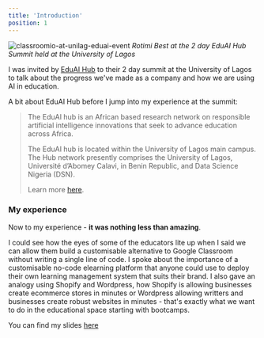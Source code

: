 ```yaml
---
title: 'Introduction'
position: 1
---
```


![classroomio-at-unilag-eduai-event](https://assets.cdn.clsrio.com/blog/classroomio-at-unilag-eduai-research.png)
_Rotimi Best at the 2 day EduAI Hub Summit held at the University of Lagos_

I was invited by [EduAI Hub](https://eduaihub.org/) to their 2 day summit at the University of Lagos to talk about the progress we've made as a company and how we are using AI in education.

A bit about EduAI Hub before I jump into my experience at the summit:

> The EduAI hub is an African based research network on responsible artificial intelligence innovations that seek to advance education across Africa.
>
> The EduAI hub is located within the University of Lagos main campus. The Hub network presently comprises the University of Lagos, Université d’Abomey Calavi, in Benin Republic, and Data Science Nigeria (DSN).
>
> Learn more [here](https://eduaihub.org/).

### My experience

Now to my experience - **it was nothing less than amazing**.

I could see how the eyes of some of the educators lite up when I said we can allow them build a customisable alternative to Google Classroom without writing a single line of code. I spoke about the importance of a customisable no-code elearning platform that anyone could use to deploy their own learning management system that suits their brand. I also gave an analogy using Shopify and Wordpress, how Shopify is allowing businesses create ecommerce stores in minutes or Wordpress allowing writters and businesses create robust websites in minutes - that's exactly what we want to do in the educational space starting with bootcamps.

You can find my slides [here](https://docs.google.com/presentation/d/1yU9EFmYA5OJ9PmM4vQp39100vryRBdz3fCAVLktrUEI/edit?usp=sharing)
